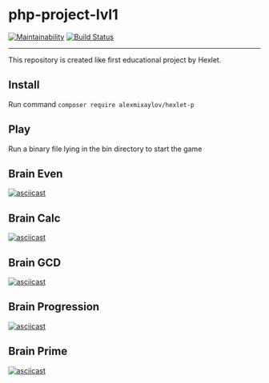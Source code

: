 # php-project-lvl1
[![Maintainability](https://api.codeclimate.com/v1/badges/eba6abe15c51e71c8d53/maintainability)](https://codeclimate.com/github/alexmixaylov/php-project-lvl1/maintainability)
[![Build Status](https://travis-ci.org/alexmixaylov/php-project-lvl1.svg?branch=master)](https://travis-ci.org/alexmixaylov/php-project-lvl1)
* * *
This repository is created like first educational project by Hexlet.

## Install

Run command `composer require alexmixaylov/hexlet-p`

## Play
Run a binary file lying in the bin directory to start the game

Brain Even
---------
[![asciicast](https://asciinema.org/a/sCel4fNiljqagH63AHKu9C1ex.svg)](https://asciinema.org/a/sCel4fNiljqagH63AHKu9C1ex)

Brain Calc
---------
[![asciicast](https://asciinema.org/a/N4F0mN9PYmBF4wxLVaJAV973g.svg)](https://asciinema.org/a/N4F0mN9PYmBF4wxLVaJAV973g)

Brain GCD
---------
[![asciicast](https://asciinema.org/a/cevseeAwbFU75s8ruCRWXVdqs.svg)](https://asciinema.org/a/cevseeAwbFU75s8ruCRWXVdqs)

Brain Progression
----------
[![asciicast](https://asciinema.org/a/c0uRDQChiccKSYDzOV09DoY4K.svg)](https://asciinema.org/a/c0uRDQChiccKSYDzOV09DoY4K)

Brain Prime
----------
[![asciicast](https://asciinema.org/a/f3iqFU0sS7mwnEtcTgiPnNb55.svg)](https://asciinema.org/a/f3iqFU0sS7mwnEtcTgiPnNb55)
